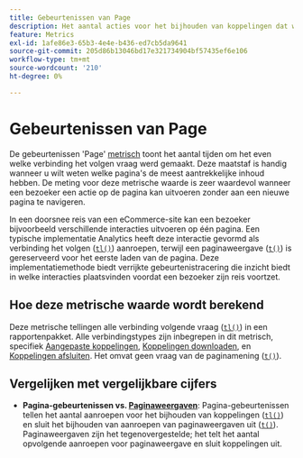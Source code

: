 ```yaml
---
title: Gebeurtenissen van Page
description: Het aantal acties voor het bijhouden van koppelingen dat wordt geactiveerd.
feature: Metrics
exl-id: 1afe86e3-65b3-4e4e-b436-ed7cb5da9641
source-git-commit: 205d86b13046bd17e321734904bf57435ef6e106
workflow-type: tm+mt
source-wordcount: '210'
ht-degree: 0%

---
```


# Gebeurtenissen van Page

De gebeurtenissen &#39;Page&#39; [metrisch](overview.md) toont het aantal tijden om het even welke verbinding het volgen vraag werd gemaakt. Deze maatstaf is handig wanneer u wilt weten welke pagina&#39;s de meest aantrekkelijke inhoud hebben. De meting voor deze metrische waarde is zeer waardevol wanneer een bezoeker een actie op de pagina kan uitvoeren zonder aan een nieuwe pagina te navigeren.

In een doorsnee reis van een eCommerce-site kan een bezoeker bijvoorbeeld verschillende interacties uitvoeren op één pagina. Een typische implementatie Analytics heeft deze interactie gevormd als verbinding het volgen ([`tl()`](/help/implement/vars/functions/tl-method.md)) aanroepen, terwijl een paginaweergave ([`t()`](/help/implement/vars/functions/t-method.md)) is gereserveerd voor het eerste laden van de pagina. Deze implementatiemethode biedt verrijkte gebeurtenistracering die inzicht biedt in welke interacties plaatsvinden voordat een bezoeker zijn reis voortzet.

## Hoe deze metrische waarde wordt berekend

Deze metrische tellingen alle verbinding volgende vraag ([`tl()`](/help/implement/vars/functions/tl-method.md)) in een rapportenpakket. Alle verbindingstypes zijn inbegrepen in dit metrisch, specifiek [Aangepaste koppelingen](../dimensions/custom-link.md), [Koppelingen downloaden](../dimensions/download-link.md), en [Koppelingen afsluiten](../dimensions/exit-link.md). Het omvat geen vraag van de paginamening ([`t()`](/help/implement/vars/functions/t-method.md)).

## Vergelijken met vergelijkbare cijfers

* **Pagina-gebeurtenissen vs. [Paginaweergaven](page-views.md)**: Pagina-gebeurtenissen tellen het aantal aanroepen voor het bijhouden van koppelingen ([`tl()`](/help/implement/vars/functions/tl-method.md)) en sluit het bijhouden van aanroepen van paginaweergaven uit ([`t()`](/help/implement/vars/functions/t-method.md)). Paginaweergaven zijn het tegenovergestelde; het telt het aantal opvolgende aanroepen voor paginaweergave en sluit koppelingen uit.
